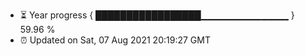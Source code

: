 - ⏳ Year progress { █████████████████▁▁▁▁▁▁▁▁▁▁▁▁▁ } 59.96 %
- ⏰ Updated on Sat, 07 Aug 2021 20:19:27 GMT

